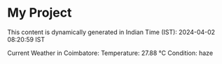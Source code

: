 # My Project

This content is dynamically generated in Indian Time (IST): 2024-04-02 08:20:59 IST


Current Weather in Coimbatore:
Temperature: 27.88 °C
Condition: haze
